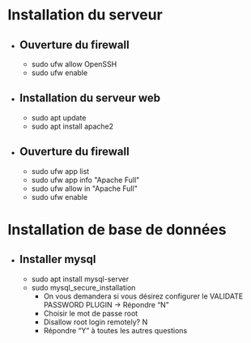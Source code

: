 # Installation du serveur

- ##  Ouverture du firewall
	- sudo ufw allow OpenSSH
	- sudo ufw enable
- ## Installation du serveur web
	- sudo apt update
	- sudo apt install apache2
- ## Ouverture du firewall
	- sudo ufw app list
	- sudo ufw app info "Apache Full"
	- sudo ufw allow in "Apache Full"
	- sudo ufw enable

# Installation de base de données
- ## Installer mysql 
	- sudo apt install mysql-server
	- sudo mysql_secure_installation
		- On vous demandera si vous désirez configurer le VALIDATE PASSWORD PLUGIN → Répondre “N”
		- Choisir le mot de passe root
		- Disallow root login remotely? N
		- Répondre “Y” à toutes les autres questions

